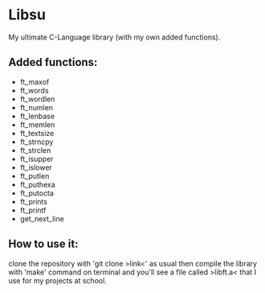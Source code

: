 # Libsu
My ultimate C-Language library (with my own added functions).

## Added functions:

- ft_maxof
- ft_words
- ft_wordlen
- ft_numlen
- ft_lenbase
- ft_memlen
- ft_textsize
- ft_strncpy
- ft_strclen
- ft_isupper
- ft_islower
- ft_putlen
- ft_puthexa
- ft_putocta
- ft_prints
- ft_printf
- get_next_line

## How to use it:

clone the repository with 'git clone >link<' as usual
then compile the library with 'make' command on terminal
and you'll see a file called >libft.a< that I use for my projects at school.